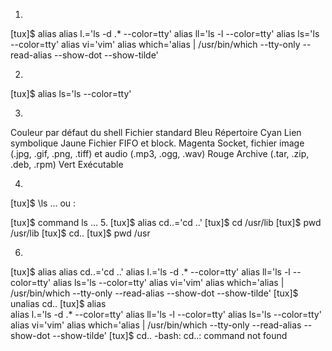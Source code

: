 1.

[tux]$ alias 
alias l.='ls -d .* --color=tty' 
alias ll='ls -l --color=tty' 
alias ls='ls --color=tty' 
alias vi='vim' 
alias which='alias | /usr/bin/which --tty-only --read-alias --show-dot 
--show-tilde' 

2.
[tux]$ alias ls='ls --color=tty' 

3.
Couleur par défaut du shell	    Fichier standard
Bleu	    Répertoire
Cyan	    Lien symbolique
Jaune	    Fichier FIFO et block.
Magenta 	Socket, fichier image (.jpg, .gif, .png, .tiff) et audio (.mp3, .ogg, .wav)
Rouge	    Archive (.tar, .zip, .deb, .rpm)
Vert	    Exécutable

4.
[tux]$ \ls 
... 
ou :

[tux]$ command ls 
... 
5.
[tux]$ alias cd..='cd ..' 
[tux]$ cd /usr/lib 
[tux]$ pwd 
/usr/lib 
[tux]$ cd.. 
[tux]$ pwd 
/usr 

6.
[tux]$ alias 
alias cd..='cd ..' 
alias l.='ls -d .* --color=tty' 
alias ll='ls -l --color=tty' 
alias ls='ls --color=tty' 
alias vi='vim' 
alias which='alias | /usr/bin/which --tty-only --read-alias 
--show-dot --show-tilde' 
[tux]$ unalias cd.. 
[tux]$ alias        
alias l.='ls -d .* --color=tty' 
alias ll='ls -l --color=tty' 
alias ls='ls --color=tty' 
alias vi='vim' 
alias which='alias | /usr/bin/which --tty-only --read-alias 
--show-dot --show-tilde' 
[tux]$ cd.. 
-bash: cd..: command not found